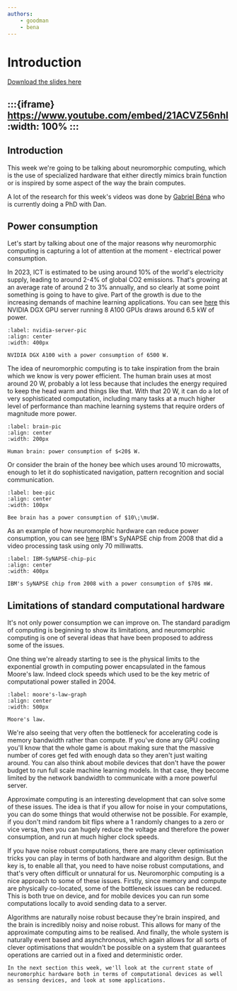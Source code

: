 ```yaml
---
authors:
    - goodman
    - bena
---
```


# Introduction

[Download the slides here](slides/W8-V0-intro.pptx)

:::{iframe} https://www.youtube.com/embed/21ACVZ56nhI
:width: 100%
:::
---

## Introduction

This week we're going to be talking about neuromorphic computing, which is the use of specialized hardware that either directly mimics brain function or is inspired by some aspect of the way the brain computes.

A lot of the research for this week's videos was done by [Gabriel Béna](https://neural-reckoning.org/gabriel_bena.html) who is currently doing a PhD with Dan.

## Power consumption

Let's start by talking about one of the major reasons why neuromorphic computing is capturing a lot of attention at the moment - electrical power consumption.

In 2023, ICT is estimated to be using around 10% of the world's electricity supply, leading to around 2-4% of global CO2 emissions.
That's growing at an average rate of around 2 to 3% annually, and so clearly at some point something is going to have to give.
Part of the growth is due to the increasing demands of machine learning applications. You can see [here](#nvidia-server-pic) this NVIDIA DGX GPU server running 8 A100 GPUs draws around 6.5 kW of power.

```{figure} figures/IntroPicture1.jpg
:label: nvidia-server-pic
:align: center
:width: 400px

NVIDIA DGX A100 with a power consumption of 6500 W.
```

The idea of neuromorphic computing is to take inspiration from the brain which we know is very power efficient.
The human brain uses at most around 20 W, probably a lot less because that includes the energy required to keep the head warm and things like that. With that 20 W, it can do a lot of very sophisticated computation, including many tasks at a much higher level of performance than machine learning systems that require orders of magnitude more power.

```{figure} figures/IntroPicture2.png
:label: brain-pic
:align: center
:width: 200px

Human brain: power consumption of $<20$ W.
```

Or consider the brain of the honey bee which uses around 10 microwatts, enough to let it do sophisticated navigation, pattern recognition and social communication.

```{figure} figures/IntroPicture3.svg
:label: bee-pic
:align: center
:width: 100px

Bee brain has a power consumption of $10\;\mu$W.
```

As an example of how neuromorphic hardware can reduce power consumption, you can see [here](#IBM-SyNAPSE-chip-pic) IBM's SyNAPSE chip from 2008 that did a video processing task using only 70 milliwatts.

```{figure} figures/IntroPicture4.jpg
:label: IBM-SyNAPSE-chip-pic
:align: center
:width: 400px

IBM's SyNAPSE chip from 2008 with a power consumption of $70$ mW.
```

## Limitations of standard computational hardware

It's not only power consumption we can improve on. The standard paradigm of computing is beginning to show its limitations, and neuromorphic computing is one of several ideas that have been proposed to address some of the issues.

One thing we're already starting to see is the physical limits to the exponential growth in computing power encapsulated in the famous Moore's law. Indeed clock speeds which used to be the key metric of computational power stalled in 2004.

```{figure} figures/IntroPicture5.png
:label: moore's-law-graph
:align: center
:width: 500px

Moore's law.
```

We're also seeing that very often the bottleneck for accelerating code is memory bandwidth rather than compute. If you've done any GPU coding you'll know that the whole game is about making sure that the massive number of cores get fed with enough data so they aren't just waiting around. You can also think about mobile devices that don't have the power budget to run full scale machine learning models. In that case, they become limited by the network bandwidth to communicate with a more powerful server.

Approximate computing is an interesting development that can solve some of these issues.
The idea is that if you allow for noise in your computations, you can do some things that would otherwise not be possible. For example, if you don't mind random bit flips where a 1 randomly changes to a zero or vice versa, then you can hugely reduce the voltage and therefore the power consumption, and run at much higher clock speeds.

If you have noise robust computations, there are many clever optimisation tricks you can play in terms of both hardware and algorithm design.
But the key is, to enable all that, you need to have noise robust computations, and that's very often difficult or unnatural for us.
Neuromorphic computing is a nice approach to some of these issues.
Firstly, since memory and compute are physically co-located, some of the bottleneck issues can be reduced. This is both true on device, and for mobile devices you can run some computations locally to avoid sending data to a server.

Algorithms are naturally noise robust because they're brain inspired, and the brain is incredibly noisy and noise robust. This allows for many of the approximate computing aims to be realised.
And finally, the whole system is naturally event based and asynchronous, which again allows for all sorts of clever optimisations that wouldn't be possible on a system that guarantees operations are carried out in a fixed and deterministic order.

```{seealso}That's it!
In the next section this week, we'll look at the current state of neuromorphic hardware both in terms of computational devices as well as sensing devices, and look at some applications.
```
